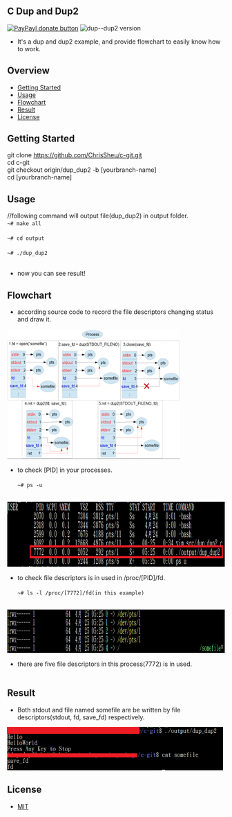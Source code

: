 ## C Dup and Dup2

[![PayPayl donate button](https://img.shields.io/badge/paypal-donate-yellow.svg)](https://www.paypal.com/cgi-bin/webscr?cmd=_s-xclick&hosted_button_id=JCT98Z2B5WMM8 "Donate once-off to this project using Paypal")
![dup--dup2 version](https://img.shields.io/badge/dup--dup2-1.0.0-red.svg)

* It's a dup and dup2 example, and provide flowchart to easily know how to work.

## Overview

* [Getting Started](#getting-started)
* [Usage](#usage)
* [Flowchart](#flowchart)
* [Result](#result)
* [License](#license)

## Getting Started
git clone https://github.com/ChrisSheu/c-git.git<br>
cd c-git<br>
git checkout origin/dup_dup2 -b [yourbranch-name]<br>
cd [yourbranch-name]

## Usage
//following command will output file(dup_dup2) in output folder.<br>
`~# make all`<br><br>
`~# cd output`<br><br>
`~# ./dup_dup2 `<br><br>

* now you can see result!<br>

## Flowchart

* according source code to record the file descriptors changing status and draw it.

<div>
<img src="https://raw.githubusercontent.com/ChrisSheu/c-git/dup_dup2/docs/dup_dup2%20graph.PNG" align="left|bottom" height="300" width="400">
</div>

* to check [PID] in your processes.<br><br>
`~# ps -u `<br><br>
<div>
<img src="https://raw.githubusercontent.com/ChrisSheu/c-git/dup_dup2/docs/ps.PNG" align="left|bottom" height="150" width="600">
</div>

* to check file descriptors is in used in /proc/[PID]/fd.<br><br>
`~# ls -l /proc/[7772]/fd(in this example) `<br><br>

<div>
<img src="https://raw.githubusercontent.com/ChrisSheu/c-git/dup_dup2/docs/ls.PNG" align="left|bottom" height="100" width="600">
</div>

* there are five file descriptors in this process(7772) is in used.<br><br>

## Result

* Both stdout and file named somefile are be written by file descriptors(stdout, fd, save_fd) respectively. 

<div>
<img src="https://raw.githubusercontent.com/ChrisSheu/c-git/dup_dup2/docs/result.PNG" align="left|bottom" height="100" width="500">
</div>

## License
* [MIT](http://opensource.org/licenses/MIT)
